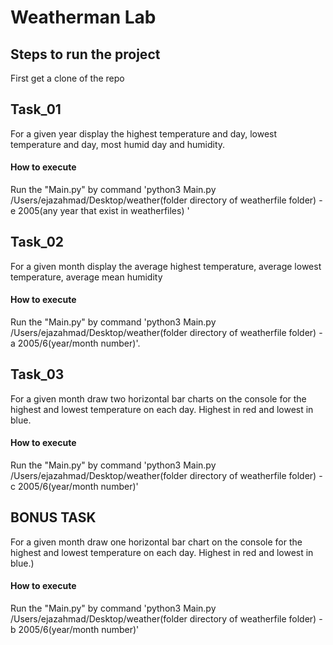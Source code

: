 # Weatherman Lab

## Steps to run the project

  First get a clone of the repo


## Task_01

For a given year display the highest temperature and day, lowest temperature and day, most humid day and humidity.

#### How to execute

Run the "Main.py" by command 'python3 Main.py /Users/ejazahmad/Desktop/weather(folder directory of weatherfile folder) -e 2005(any year that exist in weatherfiles) '

## Task_02

For a given month display the average highest temperature, average lowest temperature, average mean humidity

#### How to execute

Run the "Main.py" by command 'python3 Main.py /Users/ejazahmad/Desktop/weather(folder directory of weatherfile folder) -a 2005/6(year/month number)'.

## Task_03

For a given month draw two horizontal bar charts on the console for the highest and lowest temperature on each day. Highest in red and lowest in blue.

#### How to execute

Run the "Main.py" by command 'python3 Main.py /Users/ejazahmad/Desktop/weather(folder directory of weatherfile folder) -c 2005/6(year/month number)'

## BONUS TASK 

For a given month draw one horizontal bar chart on the console for the highest and lowest temperature on each day. Highest in red and lowest in blue.)

#### How to execute
Run the "Main.py" by command 'python3 Main.py /Users/ejazahmad/Desktop/weather(folder directory of weatherfile folder) -b 2005/6(year/month number)'
